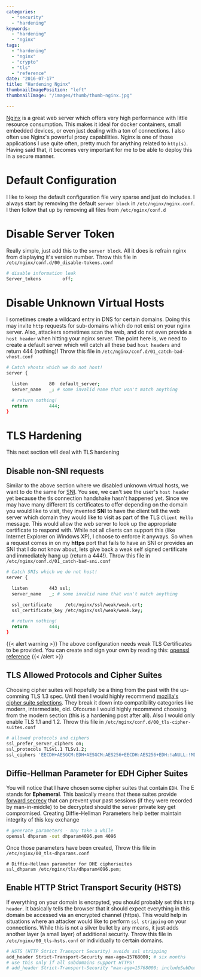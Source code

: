 ```yaml
---
categories:
  - "security"
  - "hardening"
keywords:
  - "hardening"
  - "nginx"
tags:
  - "hardening"
  - "nginx"
  - "crypto"
  - "tls"
  - "reference"
date: "2016-07-17"
title: "Hardening Nginx"
thumbnailImagePosition: "left"
thumbnailImage: "/images/thumb/thumb-nginx.jpg"

---
```


[Nginx](https://www.nginx.com/resources/wiki/) is a great web server which offers very high performance with little resource consumption. This makes it ideal for docker containers, small embedded devices, or even just dealing with a ton of connections. I also often use Nginx's powerful proxy capabilities. Nginx is one of those applications I use quite often, pretty much for anything related to `http(s)`. Having said that, it becomes very important for me to be able to deploy this in a secure manner.
<!--more-->

<!--toc-->

# Default Configuration
I like to keep the default configuration file very sparse and just do includes. I always start by removing the default `server block` in `/etc/nginx/nginx.conf`. I then follow that up by removing all files from `/etc/nginx/conf.d`

# Disable Server Token
Really simple, just add this to the `server block`. All it does is refrain nginx from displaying it's version number. Throw this file in `/etc/nginx/conf.d/00_disable-tokens.conf`
```bash
# disable information leak
Server_tokens        off;
```

# Disable Unknown Virtual Hosts
I sometimes create a wildcard entry in DNS for certain domains. Doing this may invite `http` requests for sub-domains which do not exist on your nginx server. Also, attackers sometimes scan the web, and do not even provide a `host header` when hitting your nginx server. The point here is, we need to create a default server which will catch all these bad `host headers` and return 444 (nothing)! Throw this file in `/etc/nginx/conf.d/01_catch-bad-vhost.conf`
```bash
# Catch vhosts which we do not host!
server {

  listen        80  default_server;
  server_name  	_; # some invalid name that won't match anything

  # return nothing!
  return        444;
}
```

# TLS Hardening
This next section will deal with TLS hardening

## Disable non-SNI requests
Similar to the above section where we disabled unknown virtual hosts, we want to do the same for [SNI](https://en.wikipedia.org/wiki/Server_Name_Indication). You see, we can't see the user's `host header` yet because the tls connection handshake hasn't happened yet. Since we may have many different tls certificates to offer depending on the domain you would like to visit, they invented **SNI** to have the client tell the web server which domain they would like to visit as part of the TLS `Client Hello` message. This would allow the web server to look up the appropriate certificate to respond with. While not all clients can support this (like Internet Explorer on Windows XP), I choose to enforce it anyways. So when a request comes in on my **https** port that fails to have an SNI or provides an SNI that I do not know about, lets give back a weak self signed certificate and immediately hang up (return a 444!). Throw this file in `/etc/nginx/conf.d/01_catch-bad-sni.conf`
```bash
# Catch SNIs which we do not host!
server {

  listen        443 ssl;
  server_name  	_; # some invalid name that won't match anything

  ssl_certificate     /etc/nginx/ssl/weak/weak.crt;
  ssl_certificate_key /etc/nginx/ssl/weak/weak.key;

  # return nothing!
  return        444;
}
```
{{< alert warning >}}
The above configuration needs weak TLS Certificates to be provided. You can create and sign your own by reading this: [openssl reference](https://linuxctl.com/2016/12/openssl---reference/#rivest-shamir-adleman-rsa)
{{< /alert >}}


## TLS Allowed Protocols and Cipher Suites
Choosing cipher suites will hopefully be a thing from the past with the up-comming TLS 1.3 spec. Until then I would highly recommend [mozilla's cipher suite selections](https://wiki.mozilla.org/Security/Server_Side_TLS#Modern_compatibility). They break it down into compatibility categories like modern, intermediate, old. Ofcourse I would highly recommend choosing from the modern section (this is a hardening post after all). Also I would only enable TLS 1.1 and 1.2. Throw this file in `/etc/nginx/conf.d/00_tls-cipher-suites.conf`
```bash
# allowed protocols and ciphers
ssl_prefer_server_ciphers on;
ssl_protocols TLSv1.1 TLSv1.2;
ssl_ciphers 'EECDH+AESGCM:EDH+AESGCM:AES256+EECDH:AES256+EDH:!aNULL:!MD5';
```

## Diffie-Hellman Parameter for EDH Cipher Suites
You will notice that I have chosen some cipher suites that contain `EDH`. The E stands for **Ephemeral**. This basically means that these suites provide [forward secrecy](https://en.wikipedia.org/wiki/Transport_Layer_Security#Forward_secrecy) that can prevent your past sessions (if they were recorded by man-in-middle) to be decrypted should the server private key get compromised. Creating Diffie-Hellman Parameters help better maintain integrity of this key exchange
```bash
# generate parameters - may take a while
openssl dhparam -out dhparam4096.pem 4096
```

Once those parameters have been created, Throw this file in `/etc/nginx/00_tls-dhparams.conf`
```
# Diffie-Hellman parameter for DHE ciphersuites
ssl_dhparam /etc/nginx/tls/dhparam4096.pem;
```

## Enable HTTP Strict Transport Security (HSTS)
If everything on your domain is encrpyted, you should probably set this `http header`. It basically tells the browser that it should expect everything in this domain be accessed via an encrypted channel (https). This would help in situations where an attacker would like to perform `ssl stripping` on your connections. While this is not a silver bullet by any means, it just adds another layer (a small layer) of additional security. Throw this file in `/etc/nginx/00_tls-hsts.conf` or individually to certain domains.
```bash
# HSTS (HTTP Strict Transport Security) avoids ssl stripping
add_header Strict-Transport-Security max-age=15768000; # six months
# use this only if all subdomains support HTTPS!
# add_header Strict-Transport-Security "max-age=15768000; includeSubDomains";
```
